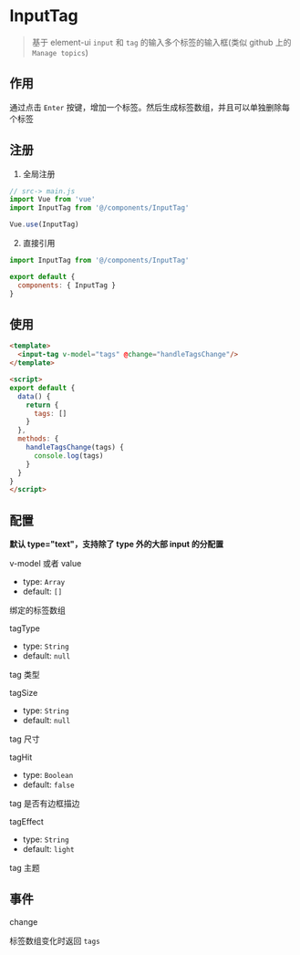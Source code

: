 # InputTag

> 基于 element-ui `input` 和 `tag` 的输入多个标签的输入框(类似 github 上的 `Manage topics`)

## 作用

通过点击 `Enter` 按键，增加一个标签。然后生成标签数组，并且可以单独删除每个标签

## 注册

1. 全局注册

``` js
// src-> main.js
import Vue from 'vue'
import InputTag from '@/components/InputTag'

Vue.use(InputTag)
```

2. 直接引用

``` js
import InputTag from '@/components/InputTag'

export default {
  components: { InputTag }
}
```

## 使用

``` html vue
<template>
  <input-tag v-model="tags" @change="handleTagsChange"/>
</template>

<script>
export default {
  data() {
    return {
      tags: []
    }
  },
  methods: {
    handleTagsChange(tags) {
      console.log(tags)
    }
  }
}
</script>
```

## 配置

**默认 type="text"，支持除了 type 外的大部 input 的分配置**

v-model 或者 value
- type: `Array`
- default: `[]`

绑定的标签数组

tagType
- type: `String`
- default: `null`

tag 类型

tagSize
- type: `String`
- default: `null`

tag 尺寸	

tagHit
- type: `Boolean`
- default: `false`

tag 是否有边框描边

tagEffect
- type: `String`
- default: `light`

tag 主题

## 事件

change

标签数组变化时返回 `tags`
